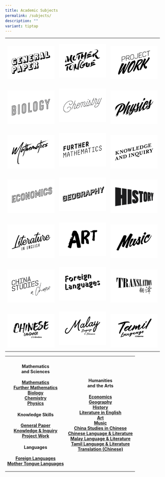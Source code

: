 ```yaml
---
title: Academic Subjects
permalink: /subjects/
description: ""
variant: tiptap
---
```

<p></p>
<table>
<tbody>
<tr>
<th rowspan="1" colspan="1">
<p></p><a class="isomer-image-wrapper" href="/subjects/gp/"><img style="width: 100%" height="auto" width="100%" alt="General Paper" src="/images/Subject01.png"></a>
</th>
<th rowspan="1" colspan="1">
<p></p><a class="isomer-image-wrapper" href="/subjects/mtl/"><img style="width: 100%" height="auto" width="100%" alt="Mother Tongue Languages" src="/images/Subject03.png"></a>
<p></p>
</th>
<th rowspan="1" colspan="1">
<p></p><a class="isomer-image-wrapper" href="/subjects/pw/"><img style="width: 100%" height="auto" width="100%" alt="Project Work" src="/images/Subject04.png"></a>
</th>
</tr>
<tr>
<td rowspan="1" colspan="1">
<p></p><a class="isomer-image-wrapper" href="/subjects/bio/"><img style="width: 100%" height="auto" width="100%" alt="Biology" src="/images/Subject05.png"></a>
</td>
<td rowspan="1" colspan="1">
<p></p><a class="isomer-image-wrapper" href="/subjects/chem/"><img style="width: 100%" height="auto" width="100%" alt="Chemistry" src="/images/Subject06.png"></a>
<p></p>
</td>
<td rowspan="1" colspan="1">
<p></p><a class="isomer-image-wrapper" href="/subjects/phy/"><img style="width: 100%" height="auto" width="100%" alt="Physics" src="/images/Subject07.png"></a>
</td>
</tr>
<tr>
<td rowspan="1" colspan="1">
<p></p><a class="isomer-image-wrapper" href="/subjects/maths/"><img style="width: 100%" height="auto" width="100%" alt="Mathematics" src="/images/Subject08.png"></a>
</td>
<td rowspan="1" colspan="1">
<p></p><a class="isomer-image-wrapper" href="/subjects/fmaths/"><img style="width: 100%" height="auto" width="100%" alt="Further Mathematics" src="/images/Subject09.png"></a>
<p></p>
</td>
<td rowspan="1" colspan="1">
<p></p><a class="isomer-image-wrapper" href="/subjects/ki/"><img style="width: 100%" height="auto" width="100%" alt="Knowledge and Inquiry" src="/images/Subject02.png"></a>
</td>
</tr>
<tr>
<td rowspan="1" colspan="1">
<p></p><a class="isomer-image-wrapper" href="/subjects/econs/"><img style="width: 100%" height="auto" width="100%" alt="Economics" src="/images/Subject10.png"></a>
</td>
<td rowspan="1" colspan="1">
<p></p><a class="isomer-image-wrapper" href="/subjects/geog/"><img style="width: 100%" height="auto" width="100%" alt="Geography" src="/images/Subject11.png"></a>
<p></p>
</td>
<td rowspan="1" colspan="1">
<p></p><a class="isomer-image-wrapper" href="/subjects/his/"><img style="width: 100%" height="auto" width="100%" alt="History" src="/images/Subject12.png"></a>
</td>
</tr>
<tr>
<td rowspan="1" colspan="1">
<p></p><a class="isomer-image-wrapper" href="/subjects/lit/"><img style="width: 100%" height="auto" width="100%" alt="Literature" src="/images/Subject13.png"></a>
</td>
<td rowspan="1" colspan="1">
<p></p><a class="isomer-image-wrapper" href="/subjects/art/"><img style="width: 100%" height="auto" width="100%" alt="Art" src="/images/Subject14.png"></a>
<p></p>
</td>
<td rowspan="1" colspan="1">
<p></p><a class="isomer-image-wrapper" href="/subjects/music/"><img style="width: 100%" height="auto" width="100%" alt="Music" src="/images/Subject15.png"></a>
</td>
</tr>
<tr>
<td rowspan="1" colspan="1">
<p></p><a class="isomer-image-wrapper" href="/subjects/csc/"><img style="width: 100%" height="auto" width="100%" alt="CSC" src="/images/Subject16.png"></a>
</td>
<td rowspan="1" colspan="1">
<p></p><a class="isomer-image-wrapper" href="/subjects/fl/"><img style="width: 100%" height="auto" width="100%" alt="Foreign Languages" src="/images/Subject21.png"></a>
<p></p>
</td>
<td rowspan="1" colspan="1">
<p></p><a class="isomer-image-wrapper" href="/subjects/translation/"><img style="width: 100%" height="auto" width="100%" alt="Translation" src="/images/Subject20.png"></a>
</td>
</tr>
<tr>
<td rowspan="1" colspan="1">
<p></p><a class="isomer-image-wrapper" href="/subjects/cll/"><img style="width: 100%" height="auto" width="100%" alt="CLL" src="/images/Subject17.png"></a>
</td>
<td rowspan="1" colspan="1">
<p></p><a class="isomer-image-wrapper" href="/subjects/mll/"><img style="width: 100%" height="auto" width="100%" alt="MLL" src="/images/Subject18.png"></a>
<p></p>
</td>
<td rowspan="1" colspan="1">
<p></p><a class="isomer-image-wrapper" href="/subjects/tll/"><img style="width: 100%" height="auto" width="100%" alt="TLL" src="/images/Subject19.png"></a>
</td>
</tr>
</tbody>
</table>
<p></p>
<table>
<tbody>
<tr>
<th rowspan="1" colspan="1">
<h4><strong>Mathematics </strong><br><strong>and Sciences</strong></h4>
<p><a href="/subjects/maths/" rel="noopener noreferrer nofollow" target="_blank">Mathematics</a> 
<br><a href="/subjects/fmaths/" rel="noopener noreferrer nofollow" target="_blank">Further Mathematics</a> 
<br><a href="/subjects/bio/" rel="noopener noreferrer nofollow" target="_blank">Biology</a> 
<br><a href="/subjects/chem/" rel="noopener noreferrer nofollow" target="_blank">Chemistry</a> 
<br><a href="/subjects/phy/" rel="noopener noreferrer nofollow" target="_blank">Physics</a>
</p>
<p></p>
<h4><strong>Knowledge Skills</strong></h4>
<p><a href="/subjects/gp/" rel="noopener noreferrer nofollow" target="_blank">General Paper</a> 
<br><a href="/subjects/ki/" rel="noopener noreferrer nofollow" target="_blank">Knowledge &amp; Inquiry</a> 
<br><a href="/subjects/pw/" rel="noopener noreferrer nofollow" target="_blank">Project Work</a>
</p>
<p></p>
<h4><strong>Languages</strong></h4>
<p><a href="/subjects/fl/" rel="noopener noreferrer nofollow" target="_blank">Foreign Languages</a> 
<br><a href="/subjects/mtl/" rel="noopener noreferrer nofollow" target="_blank">Mother Tongue Languages</a>
</p>
</th>
<th rowspan="1" colspan="1">
<h4><strong>Humanities </strong><br><strong>and the Arts</strong></h4>
<p><a href="/subjects/econs/" rel="noopener noreferrer nofollow" target="_blank">Economics</a> 
<br><a href="/subjects/geog/" rel="noopener noreferrer nofollow" target="_blank">Geography</a> 
<br><a href="/subjects/his/" rel="noopener noreferrer nofollow" target="_blank">History</a> 
<br><a href="/subjects/lit/" rel="noopener noreferrer nofollow" target="_blank">Literature in English</a> 
<br><a href="/subjects/art/" rel="noopener noreferrer nofollow" target="_blank">Art</a> 
<br><a href="/subjects/music/" rel="noopener noreferrer nofollow" target="_blank">Music</a> 
<br><a href="/subjects/csc/" rel="noopener noreferrer nofollow" target="_blank">China Studies in Chinese</a> 
<br><a href="/subjects/cll/" rel="noopener noreferrer nofollow" target="_blank">Chinese Language &amp; Literature</a> 
<br><a href="/subjects/mll/" rel="noopener noreferrer nofollow" target="_blank">Malay Language &amp; Literature</a> 
<br><a href="/subjects/tll/" rel="noopener noreferrer nofollow" target="_blank">Tamil Language &amp; Literature</a> 
<br><a href="/subjects/translation/" rel="noopener noreferrer nofollow" target="_blank">Translation (Chinese)</a>  <strong><br></strong>
</p>
</th>
</tr>
</tbody>
</table>
<h4></h4>
<h4></h4>
<h4></h4>
<h4></h4>
<p></p>